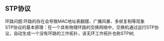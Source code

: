## STP协议
环路问题:环路的存在会导致MAC地址表翻摆、广播风暴、多帧复制等现象  
STP协议的基本原理：在一个具有物理环路的交换网络中，交换机通过运行STP协议，自动生成一个没有环路的工作拓扑，该无环工作拓扑也称STP树;